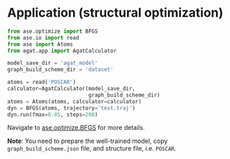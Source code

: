 # Application (structural optimization)

```python
from ase.optimize import BFGS
from ase.io import read
from ase import Atoms
from agat.app import AgatCalculator

model_save_dir = 'agat_model'
graph_build_scheme_dir = 'dataset'

atoms = read('POSCAR')
calculator=AgatCalculator(model_save_dir,
                          graph_build_scheme_dir)
atoms = Atoms(atoms, calculator=calculator)
dyn = BFGS(atoms, trajectory='test.traj')
dyn.run(fmax=0.05, steps=200)

```

Navigate to [ase.optimize.BFGS](https://wiki.fysik.dtu.dk/ase/ase/optimize.html#ase.optimize.BFGS) for more details.


**Note**: You need to prepare the well-trained model, copy `graph_build_scheme.json` file, and structure file, i.e. `POSCAR`.